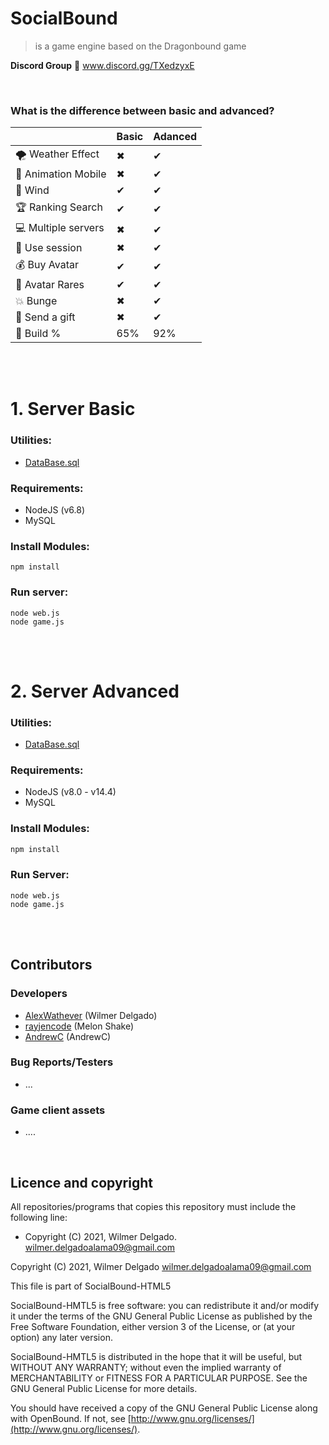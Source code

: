
# SocialBound 
> is a game engine based on the Dragonbound game

**Discord Group** :speech_balloon: www.discord.gg/TXedzyxE

<br>

### What is the difference between basic and advanced?


||Basic|Adanced|
|--|--|--|
| 🌪 Weather Effect |✖ | ✔ |
| 🚜 Animation Mobile |✖  | ✔ |
| 💨 Wind |✔ | ✔ |
| 🏆 Ranking Search |✔ | ✔ |
| 💻 Multiple servers |✖  | ✔ |
| 🍪 Use session | ✖ | ✔ |
| 💰 Buy Avatar | ✔ | ✔ |
| 👚 Avatar Rares| ✔ | ✔ |
| 💥 Bunge | ✖ | ✔ |
| 🎁 Send a gift | ✖ | ✔ |
| 🔧 Build % | 65% | 92% |

<br><br>
# 1. Server Basic

### Utilities:
- [DataBase.sql](https://github.com/alexwathever/Openbound-HTML5/blob/main/Client%20-%20Basic%20-%20v1-119/DataBase/dragonbound.sql)

### Requirements:
- NodeJS (v6.8)
- MySQL

### Install Modules:
```
npm install
```

### Run server:
```
node web.js
node game.js
```
<br><br>
# 2. Server Advanced
### Utilities:
- [DataBase.sql](https://github.com/alexwathever/Openbound-HTML5/blob/main/Client%20-%20Advanced%20-%20v120/DataBase/game.sql)

### Requirements:
- NodeJS (v8.0 - v14.4)
- MySQL

### Install Modules:
```bash
npm install
```

### Run Server:
```
node web.js
node game.js
```
<br><br>
## Contributors

### Developers

-   [AlexWathever](https://github.com/WickedPeanuts/)  (Wilmer Delgado)
-   [rayjencode](https://github.com/rayjencode/) (Melon Shake)
-   [AndrewC](https://github.com/rksmw/) (AndrewC)

### Bug Reports/Testers

-   ...

### Game client assets

- ....
<br>

## Licence and copyright

All repositories/programs that copies this repository must include the following line:

-   Copyright (C) 2021, Wilmer Delgado.  [wilmer.delgadoalama09@gmail.com](mailto:wilmer.delgadoalama09@gmail.com)

Copyright (C) 2021, Wilmer Delgado  [wilmer.delgadoalama09@gmail.com](mailto:wilmer.delgadoalama09@gmail.com)

This file is part of SocialBound-HTML5

SocialBound-HMTL5 is free software: you can redistribute it and/or modify it under the terms of the GNU General Public License as published by the Free Software Foundation, either version 3 of the License, or (at your option) any later version.

SocialBound-HMTL5 is distributed in the hope that it will be useful, but WITHOUT ANY WARRANTY; without even the implied warranty of MERCHANTABILITY or FITNESS FOR A PARTICULAR PURPOSE. See the GNU General Public License for more details.

You should have received a copy of the GNU General Public License along with OpenBound. If not, see  [http://www.gnu.org/licenses/](http://www.gnu.org/licenses/).
